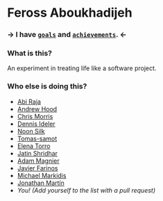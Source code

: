 # Feross Aboukhadijeh

### → I have [`goals`](https://github.com/feross/Life/issues?state=open) and [`achievements`](https://github.com/feross/Life/issues?state=closed). ←

### What is this?

An experiment in treating life like a software project.

### Who else is doing this?

- [Abi Raja](https://github.com/abi/life/issues?state=open)
- [Andrew Hood](https://github.com/andrewhood125/Life/issues?state=open)
- [Chris Morris](https://github.com/ChrisMorrisOrg/life/issues?state=open)
- [Dennis Ideler](https://github.com/dideler/life/issues?state=open)
- [Noon Silk](https://github.com/silky/Life/issues?state=open)
- [Tomas-samot](https://github.com/tomas-samot/Life/issues?state=open)
- [Elena Torro](https://github.com/elenatorro/Life/issues?state=open)
- [Jatin Shridhar](https://github.com/jatins/Life/issues?state=open)
- [Adam Magnier](https://github.com/qsypoq/Life/issues?state=open)
- [Javier Farinos](https://github.com/jafamo/Life/issues?state=open)
- [Michael Markidis](https://github.com/me28017/Life/issues?state=open)
- [Jonathan Martín](https://github.com/mibarbaroja/Life/issues/issues?state=open)
- *You! (Add yourself to the list with a pull request)*
